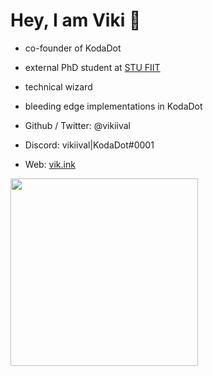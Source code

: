 # Hey, I am Viki 👋

<div grid="~ cols-2 gap-2" m="t-2">

<div>

- co-founder of KodaDot

- external PhD student at [STU FIIT](https://www.fiit.stuba.sk/en/)

- technical wizard

- bleeding edge implementations in KodaDot

- Github / Twitter: @vikiival

- Discord: vikiival|KodaDot#0001

- Web: [vik.ink](https://vik.ink)

</div>

<div>
<!-- <img border="rounded" style="border-radius: 50%;" width="300" src="/viki-squared.jpeg"> -->
<img border="rounded" width="300" src="/viki-squared.jpeg">

</div>

</div>

<br>
<br>
